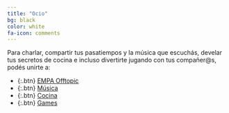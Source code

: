 ```yaml
---
title: "Ocio"
bg: black
color: white
fa-icon: comments
---
```


<!---
No poner los links de t.joinchat directamente,
usar https://www.protectyourlinks.com/ para obtener
un link corto protegido por captcha
-->

<p class="texto-justificado"> Para charlar, compartir tus pasatiempos y la música que escuchás, develar tus secretos de cocina e incluso divertirte jugando con tus compañer@s, podés unirte a: </p>

* {:.btn}  <i class="fas fa-icons"></i> [EMPA Offtopic](https://www.proyl.com/8tHq83qEE)
* {:.btn}  <i class="fas fa-headphones-alt"></i> [Música](https://www.proyl.com/KfY7oR4w7)
* {:.btn}  <i class="fas fa-hamburger"></i>[Cocina](https://www.proyl.com/g5GOc53Pa)
* {:.btn}  <i class="fas fa-gamepad"></i>[Games](https://www.proyl.com/b0UciM9B7)




